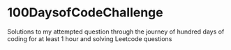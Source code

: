 # 100DaysofCodeChallenge
Solutions to my attempted question through the journey of hundred days of coding for at least 1 hour and solving Leetcode questions
